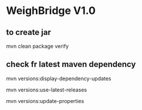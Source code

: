 WeighBridge V1.0
================

## to create jar
mvn clean package verify

## check fr latest maven dependency
mvn versions:display-dependency-updates

mvn versions:use-latest-releases

mvn versions:update-properties